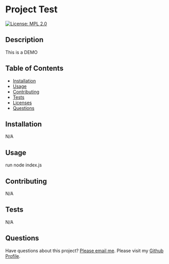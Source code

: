 # Project Test

  [![License: MPL 2.0](https://img.shields.io/badge/License-MPL_2.0-brightgreen.svg)](https://opensource.org/licenses/MPL-2.0)

  ## Description

  This is a DEMO

  ## Table of Contents

  * [Installation](#installation)
  * [Usage](#usage)
  * [Contributing](#contributing)
  * [Tests](#tests)
  * [Licenses](#licenses)
  * [Questions](#questions)
  
  ## Installation

  N/A

  ## Usage

  run node index.js
  

  ## Contributing

  N/A

  ## Tests

  N/A

  ## Questions

  Have questions about this project? [Please email me](mailto:maria@gmail.com).
  Please visit my [Github Profile](https://github.com/mariadolores06).